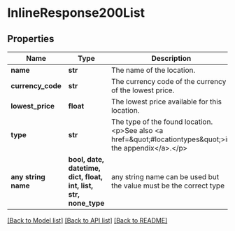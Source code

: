 # InlineResponse200List


## Properties
Name | Type | Description | Notes
------------ | ------------- | ------------- | -------------
**name** | **str** | The name of the location. | 
**currency_code** | **str** | The currency code of the currency of the lowest price. | 
**lowest_price** | **float** | The lowest price available for this location. | 
**type** | **str** | The type of the found location.&lt;p&gt;See also &lt;a href&#x3D;\&quot;#locationtypes\&quot;&gt;in the appendix&lt;/a&gt;.&lt;/p&gt; | 
**any string name** | **bool, date, datetime, dict, float, int, list, str, none_type** | any string name can be used but the value must be the correct type | [optional]

[[Back to Model list]](../README.md#documentation-for-models) [[Back to API list]](../README.md#documentation-for-api-endpoints) [[Back to README]](../README.md)


